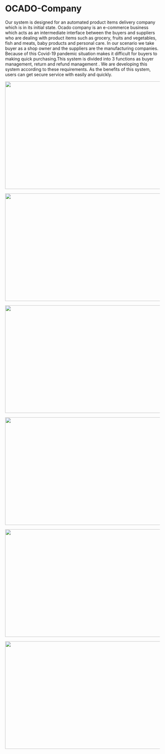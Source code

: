 # OCADO-Company
Our system is designed for an automated product items delivery company which is in its initial state.  Ocado company is an e-commerce business which acts as an intermediate interface between the buyers and suppliers who are dealing with product items such as grocery, fruits and vegetables, fish and meats,  baby products and personal care. In our scenario we take buyer as a shop owner and the suppliers are  the manufacturing companies. Because of this Covid-19 pandemic situation makes it difficult for  buyers to making quick purchasing.This system is divided into 3  functions as buyer management, return and refund management . We are developing this system according to these requirements. As the  benefits of this system, users can get secure service with easily and quickly.
<p align="center"> <img src = "https://user-images.githubusercontent.com/87639011/143383044-bf5da205-69e2-4854-8d61-cbb809afe41b.PNG" width = "1904" height = "350" /> </p>
<p align="center"> <img src = "https://user-images.githubusercontent.com/87639011/143383063-f231da88-cc30-4e43-bac6-d6a03d4227be.PNG" width = "1904" height = "350" /> </p>
<p align="center"> <img src = "https://user-images.githubusercontent.com/87639011/143383074-e450480a-a64d-4398-9f7c-e1aabfacc72e.png" width = "1904" height = "350" /> </p>
<p align="center"> <img src = "https://user-images.githubusercontent.com/87639011/143383079-9f172a36-f3bf-484b-8ee0-3e340e316d33.PNG" width = "1904" height = "350" /> </p>
<p align="center"> <img src = "https://user-images.githubusercontent.com/87639011/143383219-5ed79433-0e46-45f2-af9b-0af5b17599ef.PNG" width = "1904" height = "350" /> </p>
<p align="center"> <img src = "https://user-images.githubusercontent.com/87639011/143383229-868952ae-8d58-4744-af7b-0e3db0f572aa.PNG" width = "1904" height = "350" /> </p>






